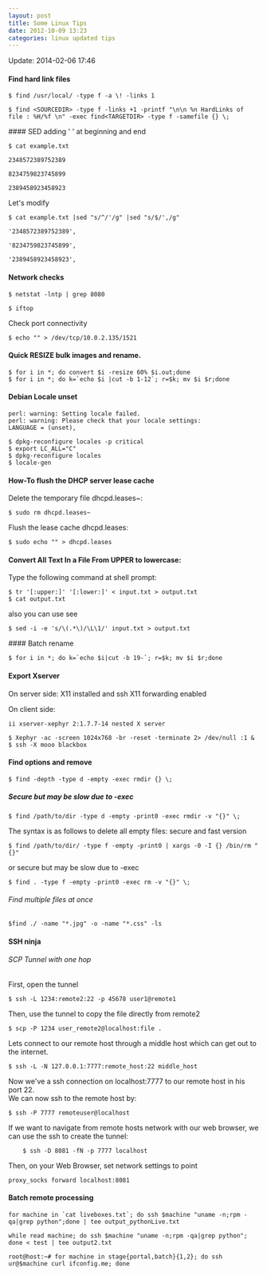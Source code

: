```yaml
---
layout: post
title: Some Linux Tips
date: 2012-10-09 13:23
categories: linux updated tips
---
```


Update: 2014-02-06 17:46

#### Find hard link files

	$ find /usr/local/ -type f -a \! -links 1

	$ find <SOURCEDIR> -type f -links +1 -printf "\n\n %n HardLinks of file : %H/%f \n" -exec find<TARGETDIR> -type f -samefile {} \;

#### SED adding ' ' at beginning and end

	$ cat example.txt
	
	2348572389752389
	
	8234759823745899
	
	2389458923458923

Let's modify

	$ cat example.txt |sed "s/^/'/g" |sed "s/$/',/g"
	
	'2348572389752389',
	
	'8234759823745899',
	
	'2389458923458923',


#### Network checks

	$ netstat -lntp | grep 8080

	$ iftop

Check port connectivity

	$ echo "" > /dev/tcp/10.0.2.135/1521

#### Quick RESIZE bulk images and rename.

	$ for i in *; do convert $i -resize 60% $i.out;done
	$ for i in *; do k=`echo $i |cut -b 1-12`; r=$k; mv $i $r;done

#### Debian Locale unset

	perl: warning: Setting locale failed.
	perl: warning: Please check that your locale settings:
	LANGUAGE = (unset),
	
	$ dpkg-reconfigure locales -p critical
	$ export LC_ALL="C"
	$ dpkg-reconfigure locales
	$ locale-gen

#### How-To flush the DHCP server lease cache

Delete the temporary file dhcpd.leases~:

    $ sudo rm dhcpd.leases~

Flush the lease cache dhcpd.leases:

    $ sudo echo "" > dhcpd.leases

#### Convert All Text In a File From UPPER to lowercase:
Type the following command at shell prompt:

	$ tr '[:upper:]' '[:lower:]' < input.txt > output.txt
	$ cat output.txt

also you can use see

	$ sed -i -e 's/\(.*\)/\L\1/' input.txt > output.txt 

#### Batch rename

	$ for i in *; do k=`echo $i|cut -b 19-`; r=$k; mv $i $r;done

#### Export Xserver 

On server side:
X11 installed and ssh X11 forwarding enabled

On client side:

	ii xserver-xephyr 2:1.7.7-14 nested X server

	$ Xephyr -ac -screen 1024x768 -br -reset -terminate 2> /dev/null :1 & 
	$ ssh -X mooo blackbox

#### Find options and remove

	$ find -depth -type d -empty -exec rmdir {} \;
##### Secure but may be slow due to -exec
	$ find /path/to/dir -type d -empty -print0 -exec rmdir -v "{}" \;

The syntax is as follows to delete all empty files:
secure and fast version

	$ find /path/to/dir/ -type f -empty -print0 | xargs -0 -I {} /bin/rm "{}"

or secure but may be slow due to -exec

	$ find . -type f -empty -print0 -exec rm -v "{}" \;

###### Find multiple files at once

	$find ./ -name "*.jpg" -o -name "*.css" -ls  

#### SSH ninja

###### SCP Tunnel with one hop

First, open the tunnel

	$ ssh -L 1234:remote2:22 -p 45678 user1@remote1

Then, use the tunnel to copy the file directly from remote2

	$ scp -P 1234 user_remote2@localhost:file .


Lets connect to our remote host through a middle host which can get out to the internet.

	$ ssh -L -N 127.0.0.1:7777:remote_host:22 middle_host
Now we've a ssh connection on localhost:7777 to our remote host in his port 22. 	
We can now ssh to the remote host by:

	$ ssh -P 7777 remoteuser@localhost
	
If we want to navigate from remote hosts network with our web browser, we can use the ssh to create the tunnel:

		$ ssh -D 8081 -fN -p 7777 localhost

Then, on your Web Browser, set network settings to point 

	proxy_socks forward localhost:8081

#### Batch remote processing

	for machine in `cat liveboxes.txt`; do ssh $machine "uname -n;rpm -qa|grep python";done | tee output_pythonLive.txt

	while read machine; do ssh $machine "uname -n;rpm -qa|grep python"; done < test | tee output2.txt

	root@host:~# for machine in stage{portal,batch}{1,2}; do ssh ur@$machine curl ifconfig.me; done

